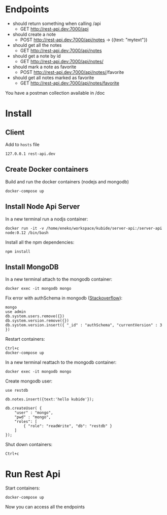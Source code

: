 # Endpoints

* should return something when calling /api
    * GET http://rest-api.dev:7000/api
* should create a note
    * POST http://rest-api.dev:7000/api/notes -> ({text: "mytext"})
* should get all the notes
    * GET http://rest-api.dev:7000/api/notes
* should get a note by id
    * GET http://rest-api.dev:7000/api/notes/<note-id>
* should mark a note as favorite
    * POST http://rest-api.dev:7000/api/notes/<note-id>/favorite
* should get all notes marked as favorite
    * GET http://rest-api.dev:7000/api/notes/favorite

You have a postman collection available in /doc


# Install

## Client

Add to `hosts` file

`127.0.0.1 rest-api.dev`

## Create Docker containers

Build and run the docker containers (nodejs and mongodb)

`docker-compose up`


## Install Node Api Server

In a new terminal run a nodjs container:

`docker run -it -v /home/eneko/workspace/kubide/server-api:/server-api node:0.12 /bin/bash`

Install all the npm dependencies:

`npm install`


## Install MongoDB

In a new terminal attach to the mongodb container:

`docker exec -it mongodb mongo`

Fix error with authSchema in mongodb ([Stackoverflow](http://stackoverflow.com/questions/29006887/mongodb-cr-authentication-failed)):

```
mongo
use admin
db.system.users.remove({})
db.system.version.remove({})
db.system.version.insert({ "_id" : "authSchema", "currentVersion" : 3 })
```

Restart containers:

```
Ctrl+c
docker-compose up
```

In a new terminal reattach to the mongodb container:

`docker exec -it mongodb mongo`

Create mongodb user:

```
use restdb

db.notes.insert({text:'hello kubide'});

db.createUser( {
    "user" : "mongo",
    "pwd" : "mongo",
    "roles": [
        { "role": "readWrite", "db": "restdb" }
    ]
});
```
Shut down containers:

`Ctrl+c`


# Run Rest Api

Start containers:

`docker-compose up`

Now you can access all the endpoints
